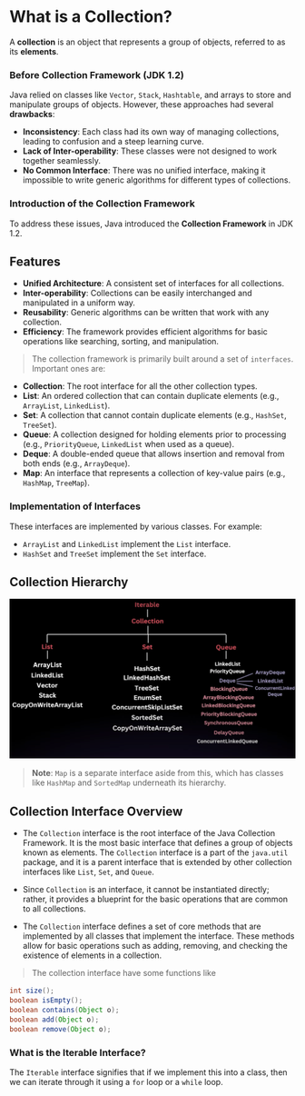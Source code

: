 # What is a Collection?

A **collection** is an object that represents a group of objects, referred to as its **elements**.

### Before Collection Framework (JDK 1.2)

Java relied on classes like `Vector`, `Stack`, `Hashtable`, and arrays to store and manipulate groups of objects. However, these approaches had several **drawbacks**:

- **Inconsistency**: Each class had its own way of managing collections, leading to confusion and a steep learning curve.
- **Lack of Inter-operability**: These classes were not designed to work together seamlessly.
- **No Common Interface**: There was no unified interface, making it impossible to write generic algorithms for different types of collections.

### Introduction of the Collection Framework

To address these issues, Java introduced the **Collection Framework** in JDK 1.2.

## Features

- **Unified Architecture**: A consistent set of interfaces for all collections.
- **Inter-operability**: Collections can be easily interchanged and manipulated in a uniform way.
- **Reusability**: Generic algorithms can be written that work with any collection.
- **Efficiency**: The framework provides efficient algorithms for basic operations like searching, sorting, and manipulation.

> The collection framework is primarily built around a set of `interfaces`. Important ones are:

- **Collection**: The root interface for all the other collection types.
- **List**: An ordered collection that can contain duplicate elements (e.g., `ArrayList`, `LinkedList`).
- **Set**: A collection that cannot contain duplicate elements (e.g., `HashSet`, `TreeSet`).
- **Queue**: A collection designed for holding elements prior to processing (e.g., `PriorityQueue`, `LinkedList` when used as a queue).
- **Deque**: A double-ended queue that allows insertion and removal from both ends (e.g., `ArrayDeque`).
- **Map**: An interface that represents a collection of key-value pairs (e.g., `HashMap`, `TreeMap`).

### Implementation of Interfaces

These interfaces are implemented by various classes. For example:

- `ArrayList` and `LinkedList` implement the `List` interface.
- `HashSet` and `TreeSet` implement the `Set` interface.

## Collection Hierarchy

![Collection Hierarchy](../Diagrams/collection_hierarchy.png)

> **Note**: `Map` is a separate interface aside from this, which has classes like `HashMap` and `SortedMap` underneath its hierarchy.

## Collection Interface Overview

- The `Collection` interface is the root interface of the Java Collection Framework. It is the most basic interface that defines a group of objects known as elements. The `Collection` interface is a part of the `java.util` package, and it is a parent interface that is extended by other collection interfaces like `List`, `Set`, and `Queue`.

- Since `Collection` is an interface, it cannot be instantiated directly; rather, it provides a blueprint for the basic operations that are common to all collections.

- The `Collection` interface defines a set of core methods that are implemented by all classes that implement the interface. These methods allow for basic operations such as adding, removing, and checking the existence of elements in a collection.

> The collection interface have some functions  like 
```java
int size();
boolean isEmpty();
boolean contains(Object o);
boolean add(Object o);
boolean remove(Object o);
```
### What is the Iterable Interface?

The `Iterable` interface signifies that if we implement this into a class, then we can iterate through it using a `for` loop or a `while` loop.
